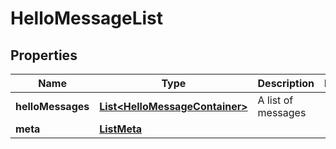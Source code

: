 

# HelloMessageList


## Properties

| Name | Type | Description | Notes |
|------------ | ------------- | ------------- | -------------|
|**helloMessages** | [**List&lt;HelloMessageContainer&gt;**](HelloMessageContainer.md) | A list of messages |  |
|**meta** | [**ListMeta**](ListMeta.md) |  |  |



